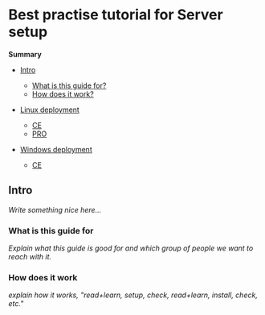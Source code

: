 # Best practise tutorial for Server setup

**Summary**

* [Intro](best_practise/intro.md#intro)
    * [What is this guide for?](best_practise/intro.md#what-is-this-guide-for)
    * [How does it work?](best_practise/intro.md#how-does-it-work)
    
* [Linux deployment](best_practise/linux_deployment.md)
    * [CE](best_practise/linux_deployment.md#ce)
    * [PRO](best_practise/linux_deployment.md#pro)
    
* [Windows deployment](windows_deployment.md)
    * [CE](best_practise/windows_deployment.md#ce)


## Intro

*Write something nice here...*

### What is this guide for

*Explain what this guide is good for and which group of people we want to reach with it.*

### How does it work

*explain how it works, "read+learn, setup, check, read+learn, install, check, etc."*
